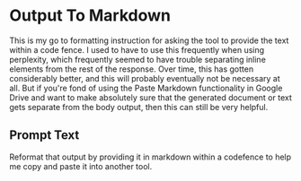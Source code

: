 # Output To Markdown

This is my go to formatting instruction for asking the tool to provide the text within a code fence. I used to have to use this frequently when using perplexity, which frequently seemed to have trouble separating inline elements from the rest of the response. Over time, this has gotten considerably better, and this will probably eventually not be necessary at all. But if you're fond of using the Paste Markdown functionality in Google Drive and want to make absolutely sure that the generated document or text gets separate from the body output, then this can still be very helpful. 

## Prompt Text

Reformat that output by providing it in markdown within a codefence to help me copy and paste it into another tool.